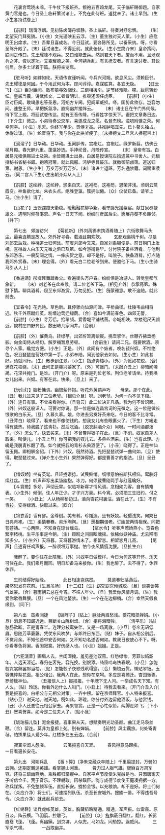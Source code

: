 <!-- { "loadSidebar": true } -->
　　花裏宫莺晓未啼。千牛仗下报班齐。银袍五百趋龙尾。天子临轩赐御题。自家黄门官是也。今日圣上临轩策试诸士。不免在此侍班。道犹未了。诸士早到。〔生小生各持试卷上〕 

　　【前腔】瑞霭浮烟。见初陈卤簿丹墀静。圣上临轩。待奏对抒忠悃。 
　　〔生〕北望天门拜冕旒。〔小生〕文光遥映五云浮。〔生〕董生独对天人策。〔小生〕应慰明王出席求。〔生〕吾辈且喜成名。今日廷试。要各陈所见。以备采纳。呀。你看圣驾升殿了。〔末〕廷试诸生。不得近前。就此俯伏。〔生小生跪介末〕皇帝策问。朕闻之传曰。先王耀德不观兵。又曰谁能去兵。然则君天下者。废而不用。且涉观兵之非。资以定功。又辜耀德之美。今河朔兵乱。有言抚安者。有言速讨者。其说何居。尔多士详着于篇。朕将亲览焉。 

　　【驻马听】如綍如纶。天语传宣谨听闻。今兵兴河朔。欲息风尘。须赖臣邻。先王耀德是何因。于今用武何为本。顾问谆谆。嘉谋胜算。各宜无隐。 
　　【驻云飞】〔生〕臣对臣闻。敢布蒭荛效悃忱。三鎭相援引。逆节终难隐。嗏。跋扈转纷纭。皇威当震。讲武修文。二者皆明训。推毂还须任虎臣。 
　　【前腔】〔小生〕臣对臣闻。敢竭愚忠答圣恩。河朔方专阃。犯阙军威损。嗏。国势此攸存。岂容勿问。速整王师。早把妖氛净。直捣幽幷接阵云。 
　　〔末〕诸士且在午门外伺候。待下官上殿。将廷试卷传达。就有玉音传降。行看姓字惊天下。谩把文章奏日边。〔下介生〕微之。小弟待奏公交车。喜遂成龙之愿。名登杰榜。滥叨附骥之荣。何幸何幸。〔小生〕乐天。你终军年少。贾傅才高。共推胪唱宜先。已卜鳌头独占。休得过谦。〔生〕纶音将下。我与你在此拱听便了。〔末捧榜文二旦宫人捧冠带上〕 

　　【滴溜子】日华动。日华动。玉阙胪传。宫袍烂。宫袍烂。绿罗新翦。彷佛云梯月殿。春光醉九重。蓬瀛妙选。手捧纶音。丹陛传宣。 
　　〔末〕皇帝有旨。白居易元稹俱赐进士及第。余皆赐进士出身。白居易授谏院左拾遗兼中书舍人。元稹授秘书省秘书郞。袍笏冠带。就此佩服。鸿胪寺具鼓乐。就撤御前卤簿。道送归第。谢恩。〔生小生〕万岁万岁万万岁。〔末〕诸进士退班。芳名通禁籍。词赋重凌云。〔同二宫人下生小生出朝介众从人上〕 

　　【前腔】这纶綍。这纶綍。颁来自天。这袍笏。这袍笏。恩荣非浅。顷刻云蒸霞变。神鱼欲化龙。朱衣头点。绝胜登瀛。簇拥似僊。〔众〕仪仗已备。请爷上马。〔生小生〕请了。 

　　【山花子】玉骢蹀躞天衢稳。暖融融花柳争新。看奎躔光摇紫宸。献甘泉奏捷雄文。遇明时仰荷湛恩。声名一日天下闻。纷纷时彦属后尘。愿展丹葵不负臣邻。〔并下〕 

　　第七出　郊游访兴 
　　【菊花新】〔外刘禹锡末携酒肴随上〕六街歌舞马头尘。最喜连韀是故人。郊外好寻春。载酒且期欢飮。 
　　玄都观裏桃千树。尽是刘郞去后栽。种桃道士归何处。前度刘郞今又来。自家刘禹锡便是。前日朝门上发榜。喜得故人白乐天元微之俱已及第。如今游街将毕。分付院子备些酒肴。与他到东郊游乐。一展契阔之情。一伸庆贺之意。却不是好。叫院子。快备酒肴。打点随我郊外赏春。〔末〕理会得。〔外〕看元白二位老爷到来。便邀他下马。〔生小生骑马引从人上〕 

　　【香遍满】彤墀拜舞踏香尘。看遍街头万户春。纷纷俱是冶游人。转觉皇都气象新。 
　　〔末〕刘老爷在此奉候。请二位老爷下马。〔相见介外〕恭承高第。殊慰下情。聊具酒肴。屈至东郊游赏。万勿见拒。〔生〕旣蒙雅意。敢不追随。就此前去。 

　　【宜春令】花光艳。草色新。且停骖向仙源问津。平桥曲径。杜陵韦曲相将近。秋千外燕蹴红英。粉墙边莺迁绿荫。〔合〕喜如今满前春色。四郊无警。 
　　【前腔】〔小生〕寻芳侣。拾翠频。爱香堤平铺绣茵。帝城相映。龙楼咫尺天颜近。覩村庄四野齐民。数田畴几家同井。〔合前〕 

　　【前腔】〔外〕催黄鸟。转绿苹。出郊圻暂离紫宸。携壶挈伴。丝鞭齐拂垂杨影。向金闺侍从经旬。解罗襕暂息劳顿。 
　　〔合前生〕请问二兄。旣要飮酒。须寻个人家。纔觉方便。〔小生〕正是。〔外〕此间有个妓者。唤名裴兴奴。不惟绝色。况且琵琶是营妓中第一手。小弟奉陪。同到他家去如何。〔生小生〕如此甚好。请就同行。〔生〕散步到江皋。〔小生〕指点靑楼小。〔外〕为觅如花貌。〔合〕满径花枝绕。〔末〕此间正是裴兴娘家了。〔外〕可敲门。〔末敲介丑上〕柳暗闻啼鴂。花深共掩门。是谁。〔开门介〕呀。原来是列位老爷。列位老爷请坐。待我唤女儿出来。兴奴。有客在此。快来。〔旦上〕来了。 

　　【玩仙灯】脂粉慵调。幽恨萦怀抱。听花外黄鹂声巧 
　　母亲。那个在此。〔丑〕我儿过来见了三位老爷。〔相见介旦〕呀。刘老爷。为何一向不见下顾。〔外〕连日有事。不曾来看得你。〔旦背云〕此二位决非凡品。我为何不曾识面。〔外〕兴奴这般识人。可要对你说。那一位是做连昌宫词的元微之。这一位是做长恨歌的白乐天。〔旦〕久慕久慕。娘。你进去另煑好茶来吃。今日的客不比寻常。〔丑背白〕晓得了。看来也不像使钱的。想我女儿有些眼裏火了。〔下生〕方纔走得有些热。待我脱了这靑衫。然后吃酒。〔脱衣翻酒介众〕阿呀。一时间酒都泼了。〔外〕怎么了。快去买来。〔末〕不曾带得银子在此。〔旦〕不消。奴家自差人取来。叫使儿。〔小丑上旦〕你可把我的钗儿去。多典些酒来。〔生〕岂有此理。方纔是我脱靑衫翻了酒。如今就把我的靑衫去典酒便了。〔小丑〕晓得了。正是神仙留玉佩。卿相解金貂。〔下外〕兴奴。旣然待酒。先把琵琶试弹一曲何如。〔旦〕使得。取琵琶过来。〔弹介生小生外〕果然弹得好。都是曹善才的指法。〔旦〕呈丑了。 

　　【惜奴娇】坐有英髦。且轻拢谩捻。试展鲛绡。绸缪意怕被断弦相恼。鸾胶好续红丝。〔生〕听声声写出柔肠幽抱。冰刀。何须截曹刚两手与红莲纔好。 
　　【斗寳蟾】多娇。声彻云霄。似临邛新寡才情风调。念相如为客。自有情难表。〔小生外〕倾倒。佳人年正少。才子兴方豪。料今宵。必须把三生旧约。付之一笑。 
　　〔小丑上〕人从杨柳桥边过。酒向杏花村裏沽。酒在此了。〔生〕不有靑衫。安得绿酒。快取过来。〔飮介〕 

　　【锦衣香】香有醪。金尊倒。美有肴。珍馐造。坐有妖娆。轻颦浅笑。何妨日日典靑袍。〔生〕柔情眷眷。眞乐陶陶。〔旦〕愿相期谐老。订幽盟两情相保。同把苍苍祷。一心两照。不知身在琼台瑶岛。 
　　【浆水令】听春声莺娇燕小。览春色繁李秾桃。生平乐事是今朝。〔生〕顾盼之间目眩魂摇。依稀似妖神庙。尤云殢雨知多少。〔小生外〕天将暮。天将暮游情未了。相留恋。相留恋月儿高。 
　　【尾声】且通宵任鸡声报。一醉须将万事抛。怕今夜风情瘦沈腰。〔旦扯生介〕 

　　我醉了。要你住在此陪我。〔外〕兴奴平日做模样。今日为何这等开怀。乐天可住在此。我们乘月而回。明日却备马来接你。〔生〕我也醉了。去不得了。休罪休罪。 

　　生前结得好姻缘。　　　　此日相逢岂偶然。 
　　莫道春归落燕后。　　　　果然思发在花前。〔生旦吊场〕 【十二红】〔生〕窈窕窈窕倾城貌。〔旦〕谈笑谈笑气雄豪。〔合〕暮雨朝云总在今宵。不枉人年少。〔旦〕我爱你风情月调。〔生〕我爱你歌唇舞腰。〔旦〕一个在凤池鳌禁。〔生〕一个在花边柳梢。〔合〕幸然天假良缘到。〔同下〕 

　　第八出　蛮素闻捷 
　　【破阵子】〔贴上〕脉脉两眉愁浅。菱花暗损婵娟。〔小旦〕消息不知郞近远。目断关山陇树烟。〔合〕相将泪暗弹。 
　　〔淸平乐〕〔贴〕愁肠欲断。正是靑春半。连理分枝鸾失伴。又是一场离散。〔小旦〕卷帘无语低眉。思随芳草萋萋。凭仗东风吹梦。与郞终日东西。〔贴〕妹子。自从相公别后。不觉月余。不知他途中安否何如。又不知功名遂否何如。教我日夜放心不下。呀。你看春色将阑。香闺寂寞。好伤感人也。〔小旦〕姐姐。正是。 

　　【六犯淸音】画眉人去。兰闺深掩。羞见差池双燕。红愁绿惨。芳菲似妬韶年。人远天涯近。春归在客先。容光换。别恨添。绮窗啼鸟怯春眠。〔小旦〕怎能彀霓裳舞罢郞当袖。〔贴〕怎能彀子夜歌残玳瑁筵。〔合〕懒梳云鬓。懒贴翠钿。玉容憔悴梨花面。相公相公。我两人在此。想你在京呵。多应是喜莺迁。杏园驰骤。罗绮簇神仙。 
　　〔丑报信人上〕报报报。十年牕下无人问。一举成名天下知。有人么。〔贴〕玲珑。你看外边什么人叫门。〔小丑上〕待我去看来。〔开门介丑入介〕我是报喜的。白相公与元相公对策。一齐中榜。留在京师拜官。小人特来报喜。〔贴小旦〕谢天地。谢天地。旣如此。玲珑。你分付外边留他酒饭。与他赏钱。〔丑〕小人还要往元相公家去。再来领赏。正是一心忙似箭。两脚走如飞。〔下小丑〕贺喜贺喜。如今是二位夫人了。〔贴小旦〕 

　　【琥珀猫儿坠】泥金报捷。喜事果从天。想赋奏明光动圣颜。曲江走马袅丝鞭。〔合〕留连。莫非为皇都上苑。别有婵娟。 
　　【前腔】风尘覊旅。何处寄靑毡。怕掷果佳人爱少年。红楼多在五云边。〔合前〕 

　　寂寞空闺人怨嗟。　　　　云笺报喜自天涯。 
　　春风得意马蹄疾。　　　　一日看遍长安花。 

　　第九出　河朔兵乱 
　　【番卜算】〔净朱克融众卒随上〕千里翦提封。万骑如云拥。还期定霸逞英雄。看掌握山河重。 
　　膂力过人胆气雄。貔貅百万肃军容。还将三鎭幽燕地。乘胜都归掌握中。自家平卢节度使朱克融是也。只因唐家天子听信佥壬。荒于音乐。不理朝政。囚杀鎭臣。俺与成德节度使王庭凑拥据一方。称兵谋叛。不免整顿军伍。直抵长安。掳掠金银。以充粮饷。却不是好。将士们何在。〔众应介净〕将士们。可速摆列队伍。杀至长安城外。搜掳一番。不得违吾号令。〔众应介净〕就此起兵前去。 

　　【红绣鞋】谈兵虎帐英雄。英雄。胸藏韬略精通。精通。军声振。似雷轰。原日淡。阵云横。飞羽箭。控雕弓。 
　　【前腔】〔众〕旌旗蔽日翻红。翻红。长驱直卷飞蓬。飞蓬。离幽鎭。到京墉。人似虎。马如龙。同劫掠。逞威风。 
　　三军杀气横。　　　　一战取幽幷。 
